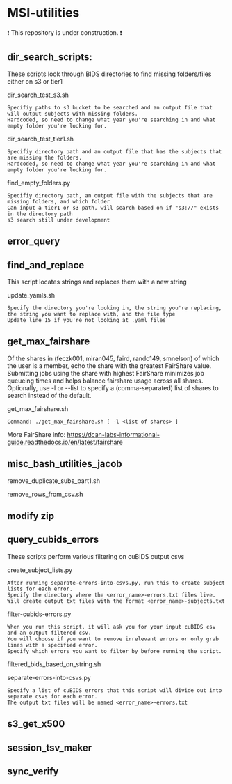 # MSI-utilities

:exclamation: This repository is under construction. :exclamation:

## dir_search_scripts:

These scripts look through BIDS directories to find missing folders/files either on s3 or tier1

dir_search_test_s3.sh 

	Specifiy paths to s3 bucket to be searched and an output file that will output subjects with missing folders.
	Hardcoded, so need to change what year you're searching in and what empty folder you're looking for.

dir_search_test_tier1.sh

	Specifiy directory path and an output file that has the subjects that are missing the folders.
	Hardcoded, so need to change what year you're searching in and what empty folder you're looking for.

find_empty_folders.py

	Specifiy directory path, an output file with the subjects that are missing folders, and which folder
	Can input a tier1 or s3 path, will search based on if "s3://" exists in the directory path
	s3 search still under development
	
## error_query

## find_and_replace

This script locates strings and replaces them with a new string

update_yamls.sh
	
	Specify the directory you're looking in, the string you're replacing, the string you want to replace with, and the file type 
	Update line 15 if you're not looking at .yaml files 
	
## get_max_fairshare

Of the shares in (feczk001, miran045, faird, rando149, smnelson) of which the user is a member, echo the share with the greatest FairShare value. Submitting jobs using the share with highest FairShare minimizes job queueing times and helps balance fairshare usage across all shares. Optionally, use -l or --list to specify a (comma-separated) list of shares to search instead of the default.
	
get_max_fairshare.sh

	Command: ./get_max_fairshare.sh [ -l <list of shares> ]

 More FairShare info: https://dcan-labs-informational-guide.readthedocs.io/en/latest/fairshare
	
## misc_bash_utilities_jacob

remove_duplicate_subs_part1.sh

remove_rows_from_csv.sh

## modify zip

## query_cubids_errors

These scripts perform various filtering on cuBIDS output csvs

create_subject_lists.py

	After running separate-errors-into-csvs.py, run this to create subject lists for each error.
	Specify the directory where the <error_name>-errors.txt files live.
	Will create output txt files with the format <error_name>-subjects.txt

filter-cubids-errors.py 

	When you run this script, it will ask you for your input cuBIDS csv and an output filtered csv.
	You will choose if you want to remove irrelevant errors or only grab lines with a specified error.
	Specify which errors you want to filter by before running the script.
	
filtered_bids_based_on_string.sh

separate-errors-into-csvs.py

	Specify a list of cuBIDS errors that this script will divide out into separate csvs for each error.
	The output txt files will be named <error_name>-errors.txt
	
## s3_get_x500

## session_tsv_maker

## sync_verify
